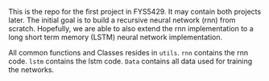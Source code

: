 This is the repo for the first project in FYS5429. It may contain both projects later.
The initial goal is to build a recursive neural network (rnn) from scratch. Hopefully,
we are able to also extend the rnn implementation to a long short term memory (LSTM)
neural network implementation.

All common functions and Classes resides in `utils`. `rnn` contains the rnn code. 
`lstm` contains the lstm code. `Data` contains all data used for training the networks.



